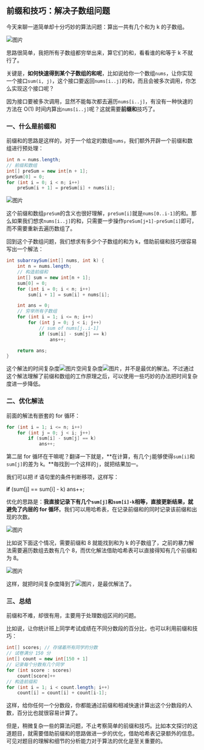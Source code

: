 ## 前缀和技巧：解决子数组问题

今天来聊一道简单却十分巧妙的算法问题：算出一共有几个和为 k 的子数组。

![图片](http://gitlab.wsh-study.com/xp-study/LeeteCode/blob/master/前缀和与差分数组/images/前缀和技巧/1.jpg)

思路很简单，我把所有子数组都穷举出来，算它们的和，看看谁的和等于 k 不就行了。

关键是，**如何快速得到某个子数组的和呢**，比如说给你一个数组`nums`，让你实现一个接口`sum(i, j)`，这个接口要返回`nums[i..j]`的和，而且会被多次调用，你怎么实现这个接口呢？

因为接口要被多次调用，显然不能每次都去遍历`nums[i..j]`，有没有一种快速的方法在 O(1) 时间内算出`nums[i..j]`呢？这就需要**前缀和**技巧了。

### 一、什么是前缀和

前缀和的思路是这样的，对于一个给定的数组`nums`，我们额外开辟一个前缀和数组进行预处理：

```java
int n = nums.length;
// 前缀和数组
int[] preSum = new int[n + 1];
preSum[0] = 0;
for (int i = 0; i < n; i++)
    preSum[i + 1] = preSum[i] + nums[i];
```

![图片](http://gitlab.wsh-study.com/xp-study/LeeteCode/blob/master/前缀和与差分数组/images/前缀和技巧/2.jpg)

这个前缀和数组`preSum`的含义也很好理解，`preSum[i]`就是`nums[0..i-1]`的和。那么如果我们想求`nums[i..j]`的和，只需要一步操作`preSum[j+1]-preSum[i]`即可，而不需要重新去遍历数组了。

回到这个子数组问题，我们想求有多少个子数组的和为 k，借助前缀和技巧很容易写出一个解法：

```java
int subarraySum(int[] nums, int k) {
    int n = nums.length;
    // 构造前缀和
    int[] sum = new int[n + 1];
    sum[0] = 0; 
    for (int i = 0; i < n; i++)
        sum[i + 1] = sum[i] + nums[i];

    int ans = 0;
    // 穷举所有子数组
    for (int i = 1; i <= n; i++)
        for (int j = 0; j < i; j++)
            // sum of nums[j..i-1]
            if (sum[i] - sum[j] == k)
                ans++;

    return ans;
}
```

这个解法的时间复杂度![图片](http://gitlab.wsh-study.com/xp-study/LeeteCode/blob/master/前缀和与差分数组/images/前缀和技巧/6.jpg)空间复杂度![图片](http://gitlab.wsh-study.com/xp-study/LeeteCode/blob/master/前缀和与差分数组/images/前缀和技巧/7.jpg)，并不是最优的解法。不过通过这个解法理解了前缀和数组的工作原理之后，可以使用一些巧妙的办法把时间复杂度进一步降低。

### 二、优化解法

前面的解法有嵌套的 for 循环：

```java
for (int i = 1; i <= n; i++)
    for (int j = 0; j < i; j++)
        if (sum[i] - sum[j] == k)
            ans++;
```

第二层 for 循环在干嘛呢？翻译一下就是，**在计算，有几个`j`能够使得`sum[i]`和`sum[j]`的差为 k。**毎找到一个这样的`j`，就把结果加一。

我们可以把 if 语句里的条件判断移项，这样写：

**if** (sum[j] == sum[i] - k)
  ans++;

优化的思路是：**我直接记录下有几个`sum[j]`和`sum[i]-k`相等，直接更新结果，就避免了内层的 for 循环**。我们可以用哈希表，在记录前缀和的同时记录该前缀和出现的次数。

![图片](http://gitlab.wsh-study.com/xp-study/LeeteCode/blob/master/前缀和与差分数组/images/前缀和技巧/3.jpg)

比如说下面这个情况，需要前缀和 8 就能找到和为 k 的子数组了，之前的暴力解法需要遍历数组去数有几个 8，而优化解法借助哈希表可以直接得知有几个前缀和为 8。

![图片](http://gitlab.wsh-study.com/xp-study/LeeteCode/blob/master/前缀和与差分数组/images/前缀和技巧/4.jpg)

这样，就把时间复杂度降到了![图片](http://gitlab.wsh-study.com/xp-study/LeeteCode/blob/master/前缀和与差分数组/images/前缀和技巧/5.jpg)，是最优解法了。

### 三、总结

前缀和不难，却很有用，主要用于处理数组区间的问题。

比如说，让你统计班上同学考试成绩在不同分数段的百分比，也可以利用前缀和技巧：

```java
int[] scores; // 存储着所有同学的分数
// 试卷满分 150 分
int[] count = new int[150 + 1]
// 记录每个分数有几个同学
for (int score : scores)
    count[score]++
// 构造前缀和
for (int i = 1; i < count.length; i++)
    count[i] = count[i] + count[i-1];
```

这样，给你任何一个分数段，你都能通过前缀和相减快速计算出这个分数段的人数，百分比也就很容易计算了。

但是，稍微复杂一些的算法问题，不止考察简单的前缀和技巧。比如本文探讨的这道题目，就需要借助前缀和的思路做进一步的优化，借助哈希表记录额外的信息。可见对题目的理解和细节的分析能力对于算法的优化是至关重要的。
